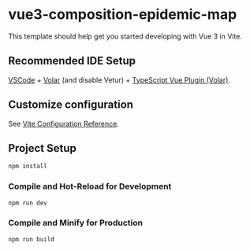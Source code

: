 <!--
 * @Author: camerayuhang
 * @Date: 2022-12-07 15:36:41
 * @LastEditors: camerayuhang
 * @LastEditTime: 2022-12-07 19:25:29
 * @FilePath: /vue3-composition-epidemic-map/README.md
 * @Description:
 *
 * Copyright (c) 2022 by wangyuhang, All Rights Reserved.
-->

# vue3-composition-epidemic-map

This template should help get you started developing with Vue 3 in Vite.

## Recommended IDE Setup

[VSCode](https://code.visualstudio.com/) + [Volar](https://marketplace.visualstudio.com/items?itemName=Vue.volar) (and disable Vetur) + [TypeScript Vue Plugin (Volar)](https://marketplace.visualstudio.com/items?itemName=Vue.vscode-typescript-vue-plugin).

## Customize configuration

See [Vite Configuration Reference](https://vitejs.dev/config/).

## Project Setup

```sh
npm install
```

### Compile and Hot-Reload for Development

```sh
npm run dev
```

### Compile and Minify for Production

```sh
npm run build
```
